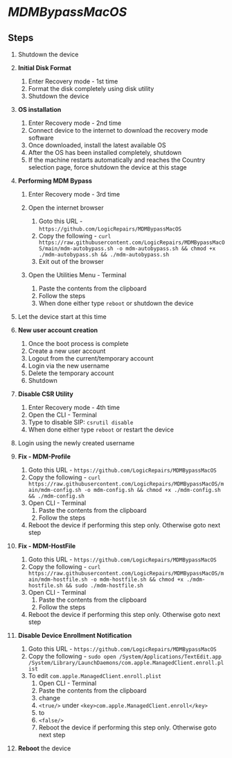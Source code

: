# _MDMBypassMacOS_

## Steps

1. Shutdown the device
   
2. **Initial Disk Format**
   
	1. Enter Recovery mode - 1st time
	2. Format the disk completely using disk utility
	3. Shutdown the device
    
4. **OS installation**
   
	1. Enter Recovery mode - 2nd time
	2. Connect device to the internet to download the recovery mode software
	3. Once downloaded, install the latest available OS
	4. After the OS has been installed completely, shutdown
	5. If the machine restarts automatically and reaches the Country selection page, force shutdown the device at this stage
    
6. **Performing MDM Bypass**
	1. Enter Recovery mode - 3rd time
    
	2. Open the internet browser
		1. Goto this URL - `https://github.com/LogicRepairs/MDMBypassMacOS`
		2. Copy the following - `curl https://raw.githubusercontent.com/LogicRepairs/MDMBypassMacOS/main/mdm-autobypass.sh -o mdm-autobypass.sh && chmod +x ./mdm-autobypass.sh && ./mdm-autobypass.sh`
		3. Exit out of the browser
     
	3. Open the Utilities Menu - Terminal
		1. Paste the contents from the clipboard
		2. Follow the steps
		3. When done either type `reboot` or shutdown the device
     
4. Let the device start at this time
   
5. **New user account creation**
   
	1. Once the boot process is complete
	2. Create a new user account
	3. Logout from the current/temporary account
	4. Login via the new username
	5. Delete the temporary account
	6. Shutdown
    
6. **Disable CSR Utility**

   
	1. Enter Recovery mode - 4th time
	3. Open the CLI - Terminal
	5. Type to disable SIP: `csrutil disable`
	7. When done either type `reboot` or restart the device
    
7. Login using the newly created username

8.  **Fix - MDM-Profile**
	1. Goto this URL - `https://github.com/LogicRepairs/MDMBypassMacOS`
	2. Copy the following - `curl https://raw.githubusercontent.com/LogicRepairs/MDMBypassMacOS/main/mdm-config.sh -o mdm-config.sh && chmod +x ./mdm-config.sh && ./mdm-config.sh`
	3. Open CLI - Terminal
		1. Paste the contents from the clipboard
		2. Follow the steps
	4. Reboot the device if performing this step only. Otherwise goto next step

9. **Fix - MDM-HostFile**
    
	1. Goto this URL - `https://github.com/LogicRepairs/MDMBypassMacOS`
	2. Copy the following - `curl https://raw.githubusercontent.com/LogicRepairs/MDMBypassMacOS/main/mdm-hostfile.sh -o mdm-hostfile.sh && chmod +x ./mdm-hostfile.sh && sudo ./mdm-hostfile.sh`
	3. Open CLI - Terminal
		1. Paste the contents from the clipboard
		2. Follow the steps
	4. Reboot the device if performing this step only. Otherwise goto next step

10. **Disable Device Enrollment Notification**
    
	1. Goto this URL - `https://github.com/LogicRepairs/MDMBypassMacOS`
	2. Copy the following - `sudo open /System/Applications/TextEdit.app /System/Library/LaunchDaemons/com.apple.ManagedClient.enroll.plist`
	3. To edit `com.apple.ManagedClient.enroll.plist`
		1. Open CLI - Terminal
		2. Paste the contents from the clipboard
		3. change
		4. `<true/>` under `<key>com.apple.ManagedClient.enroll</key>`
		5. to
		6. `<false/>`
		7. Reboot the device if performing this step only. Otherwise goto next step

12. **Reboot** the device
